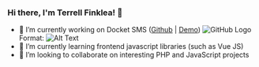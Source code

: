 ### Hi there, I'm Terrell Finklea! 👋

- 🔭 I’m currently working on Docket SMS ([Github](https://github.com/merciall/docket) | [Demo](https://terrell.finklea/docket-sms))
![GitHub Logo](https://external-content.duckduckgo.com/iu/?u=http%3A%2F%2Fthewowstyle.com%2Fwp-content%2Fuploads%2F2015%2F01%2Fnature-image.jpg&f=1&nofb=1)
Format: ![Alt Text](url)
- 🌱 I’m currently learning frontend javascript libraries (such as Vue JS)
- 👯 I’m looking to collaborate on interesting PHP and JavaScript projects
